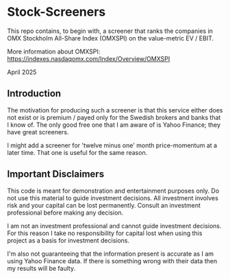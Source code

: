# Stock-Screeners

This repo contains, to begin with, a screener that ranks the companies in OMX Stockholm All-Share Index (OMXSPI) on the value-metric EV / EBIT.  

More information about OMXSPI: https://indexes.nasdaqomx.com/Index/Overview/OMXSPI  

April 2025

## Introduction

The motivation for producing such a screener is that this service either does not exist or is premium / payed only for the Swedish brokers and banks that I know of. The only good free one that I am aware of is Yahoo Finance; they have great screeners. 
  
I might add a screener for 'twelve minus one' month price-momentum at a later time. That one is useful for the same reason.

## Important Disclaimers

This code is meant for demonstration and entertainment purposes only. Do not use this material to guide investment decisions. All investment involves risk and your capital can be lost permanently. Consult an investment professional before making any decision.   

I am not an investment professional and cannot guide investment decisions. For this reason I take no responsibility for capital lost when using this project as a basis for investment decisions.  

I'm also not guaranteeing that the information present is accurate as I am using Yahoo Finance data. If there is something wrong with their data then my results will be faulty.



